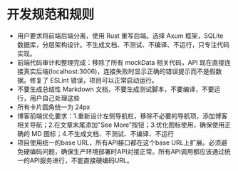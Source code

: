# 开发规范和规则

- 用户要求将前端后端分离，使用 Rust 重写后端。选择 Axum 框架，SQLite 数据库，分层架构设计。不生成文档、不测试、不编译、不运行，只专注代码实现。
- 前端代码审计和整理完成：移除了所有 mockData 相关代码，API 现在直接连接真实后端(localhost:3006)，连接失败时显示正确的错误提示而不是假数据。修复了 ESLint 错误，项目可以正常启动运行。
- 不要生成总结性 Markdown 文档，不要生成测试脚本，不要编译，不要运行，用户自己处理这些
- 所有卡片圆角统一为 24px
- 博客前端优化要求：1.重新设计左侧导航栏，移除不必要的导航项，添加博客相关导航；2.在文章末尾添加"See More"按钮；3.优化图标使用，确保使用正确的 MD 图标；4.不生成文档、不测试、不编译、不运行
- 项目使用统一的base URL，所有API接口都在这个base URL上扩展。必须避免硬编码问题，确保生产环境部署时API对接正常。所有API调用都应该通过统一的API服务进行，不能直接硬编码URL。
